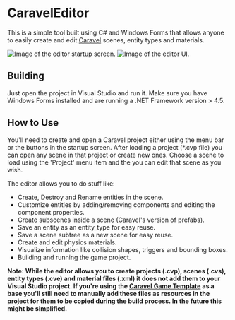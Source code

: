 # CaravelEditor
This is a simple tool built using C# and Windows Forms that allows anyone to easily create and edit [Caravel](https://github.com/jocamar/Caravel) scenes, entity types and materials.

![Image of the editor startup screen.](https://i.imgur.com/EFhhAEw.png)
![Image of the editor UI.](https://i.imgur.com/VC7HHMV.png)

## Building
Just open the project in Visual Studio and run it. Make sure you have Windows Forms installed and are running a .NET Framework version > 4.5.

## How to Use
You'll need to create and open a Caravel project either using the menu bar or the buttons in the startup screen. After loading a project (*.cvp file) you can open any scene in that project or create new ones. Choose a scene to load using the 'Project' menu item and the you can edit that scene as you wish.

The editor allows you to do stuff like:
* Create, Destroy and Rename entities in the scene.
* Customize entities by adding/removing components and editing the component properties.
* Create subscenes inside a scene (Caravel's version of prefabs).
* Save an entity as an entity_type for easy reuse.
* Save a scene subtree as a new scene for easy reuse.
* Create and edit physics materials.
* Visualize information like collision shapes, triggers and bounding boxes.
* Building and running the game project.

**Note: While the editor allows you to create projects (.cvp), scenes (.cvs), entity types (.cve) and material files (.xml) it does not add them to your Visual Studio project. If you're using the [Caravel Game Template](https://github.com/jocamar/CaravelStarterProject) as a base you'll still need to manually add these files as resources in the project for them to be copied during the build process. In the future this might be simplified.** 
